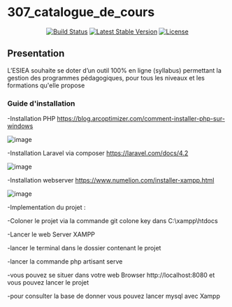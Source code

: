 # 307_catalogue_de_cours
<p align="center">
<a href="https://travis-ci.org/laravel/framework"><img src="https://travis-ci.org/laravel/framework.svg" alt="Build Status"></a>
<a href="https://packagist.org/packages/laravel/framework"><img src="https://img.shields.io/packagist/v/laravel/framework" alt="Latest Stable Version"></a>
<a href="https://packagist.org/packages/laravel/framework"><img src="https://img.shields.io/packagist/l/laravel/framework" alt="License"></a>
</p>

## Presentation
L’ESIEA souhaite se doter d’un outil 100% en ligne (syllabus) permettant la gestion des programmes pédagogiques, pour tous les niveaux et les formations qu'elle propose

### Guide d'installation 
 
 -Installation PHP
   https://blog.arcoptimizer.com/comment-installer-php-sur-windows
   
   ![image](https://user-images.githubusercontent.com/63454157/112623260-6dfe0000-8e2c-11eb-8795-2ebf1c03dd7f.png)

 
 -Installation Laravel via composer
   https://laravel.com/docs/4.2
   
   ![image](https://user-images.githubusercontent.com/63454157/112623173-4c047d80-8e2c-11eb-94e2-376254cd3b23.png)

 
  -Installation webserver 
   https://www.numelion.com/installer-xampp.html 
   
   ![image](https://user-images.githubusercontent.com/63454157/112623063-2b3c2800-8e2c-11eb-84ab-b61cc3a03e2b.png)

   
  -Implementation du projet :
  
   -Coloner le projet via la commande git colone key dans C:\xampp\htdocs
    
   -Lancer le web Server XAMPP
    
   -lancer le terminal dans le dossier contenant le projet
   
   -lancer la commande php artisant serve 
   
   -vous pouvez se situer dans votre web Browser    http://localhost:8080 et vous pouvez lancer le projet
   
   -pour consulter la base de donner vous pouvez lancer mysql avec Xampp
